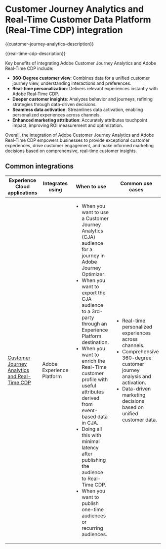 ---
---

# Customer Journey Analytics and Real-Time Customer Data Platform (Real-Time CDP) integration

{{customer-journey-analytics-description}}

{{real-time-cdp-description}}

Key benefits of integrating Adobe Customer Journey Analytics and Adobe Real-Time CDP include\:

+ **360-Degree customer view**: Combines data for a unified customer journey view, understanding interactions and preferences.
+ **Real-time personalization**: Delivers relevant experiences instantly with Adobe Real-Time CDP.
+ **Deeper customer insights**: Analyzes behavior and journeys, refining strategies through data-driven decisions.
+ **Seamless data activation**: Streamlines data activation, enabling personalized experiences across channels.
+ **Enhanced marketing attribution**: Accurately attributes touchpoint impact, improving ROI measurement and optimization.

Overall, the integration of Adobe Customer Journey Analytics and Adobe Real-Time CDP empowers businesses to provide exceptional customer experiences, drive customer engagement, and make informed marketing decisions based on comprehensive, real-time customer insights.

## Common integrations

<table>
    <thead>
        <tr>
            <th>Experience Cloud applications</th>
            <th>Integrates using</th>
            <th>When to use</th>
            <th>Common use cases</th>
        </tr>
    </thead>
    <tbody>
        <tr>
            <td><a href="https://experienceleague.adobe.com/docs/customer-journey-analytics-learn/tutorials/components/audiences/audience-publishing-for-cja.html" target="_blank" rel="noreferrer">Customer Journey Analytics and Real-Time CDP</a></td>
            <td>Adobe Experience Platform</td>
            <td>
                <ul>
                    <li>When you want to use a Customer Journey Analytics (CJA) audience for a journey in Adobe Journey Optimizer.</li>
                    <li>When you want to export the CJA audience to a 3rd-party through an Experience Platform destination.</li>
                    <li>When you want to enrich the Real-Time customer profile with useful attributes derived from event-based data in CJA.</li>
                    <li>Doing all this with minimal latency after publishing the audience to Real-Time CDP.</li>
                    <li>When you want to publish one-time audiences or recurring audiences.</li>
                </ul>
            </td>
            <td>
              <ul>
                <li>Real-time personalized experiences across channels.</li>
                <li>Comprehensive 360-degree customer journey analysis and activation.</li>
                <li>Data-driven marketing decisions based on unified customer data.</li>
              </ul>
            </td>
        </tr>        
    </tbody>          
</table>
